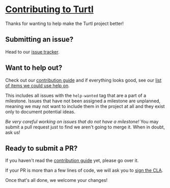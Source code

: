 # [Contributing to Turtl](https://turtlapp.com/contributing/)

Thanks for wanting to help make the Turtl project better!

## Submitting an issue?

Head to our [issue tracker](https://github.com/turtl/tracker/issues).

## Want to help out?

Check out our [contribution guide](https://turtlapp.com/contributing/) and if
everything looks good, see our [list of items we could use help on](https://github.com/turtl/tracker/issues?q=is%3Aissue+is%3Aopen+milestone%3A%2A+label%3Astatus%3Ahelp-wanted).

This includes all issues with the `help-wanted` tag that are a part of a
milestone. Issues that have not been assigned a milestone are unplanned, meaning
we may not want to include them in the project at all and they exist only to
document potential ideas.

*Be very careful working on issues that do not have a milestone!* You may submit
a pull request just to find we aren't going to merge it. When in doubt, ask us!

## Ready to submit a PR?

If you haven't read the [contribution guide](https://turtlapp.com/contributing/)
yet, please go over it.

If your PR is more than a few lines of code, we will ask you to
[sign the CLA](https://turtlapp.com/contributing/#sign-the-contributor-license-agreement).

Once that's all done, we welcome your changes!

